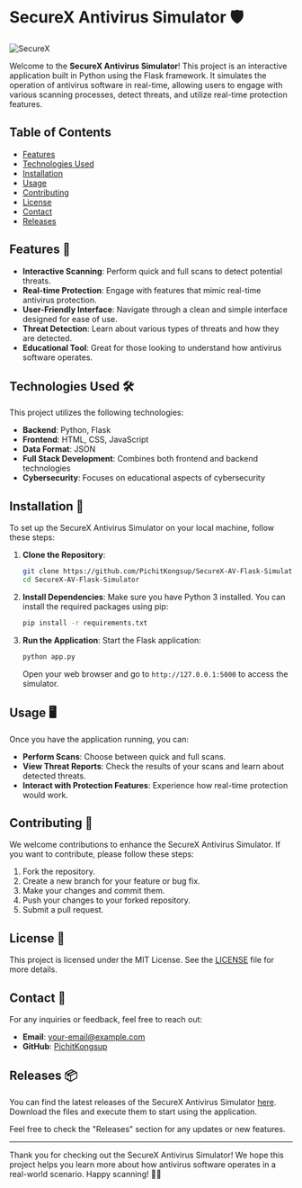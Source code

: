 # SecureX Antivirus Simulator 🛡️

![SecureX](https://img.shields.io/badge/SecureX-AV--Flask--Simulator-blue?style=flat&logo=python&logoColor=white)

Welcome to the **SecureX Antivirus Simulator**! This project is an interactive application built in Python using the Flask framework. It simulates the operation of antivirus software in real-time, allowing users to engage with various scanning processes, detect threats, and utilize real-time protection features.

## Table of Contents

- [Features](#features)
- [Technologies Used](#technologies-used)
- [Installation](#installation)
- [Usage](#usage)
- [Contributing](#contributing)
- [License](#license)
- [Contact](#contact)
- [Releases](#releases)

## Features 🚀

- **Interactive Scanning**: Perform quick and full scans to detect potential threats.
- **Real-time Protection**: Engage with features that mimic real-time antivirus protection.
- **User-Friendly Interface**: Navigate through a clean and simple interface designed for ease of use.
- **Threat Detection**: Learn about various types of threats and how they are detected.
- **Educational Tool**: Great for those looking to understand how antivirus software operates.

## Technologies Used 🛠️

This project utilizes the following technologies:

- **Backend**: Python, Flask
- **Frontend**: HTML, CSS, JavaScript
- **Data Format**: JSON
- **Full Stack Development**: Combines both frontend and backend technologies
- **Cybersecurity**: Focuses on educational aspects of cybersecurity

## Installation 🔧

To set up the SecureX Antivirus Simulator on your local machine, follow these steps:

1. **Clone the Repository**:
   ```bash
   git clone https://github.com/PichitKongsup/SecureX-AV-Flask-Simulator.git
   cd SecureX-AV-Flask-Simulator
   ```

2. **Install Dependencies**:
   Make sure you have Python 3 installed. You can install the required packages using pip:
   ```bash
   pip install -r requirements.txt
   ```

3. **Run the Application**:
   Start the Flask application:
   ```bash
   python app.py
   ```
   Open your web browser and go to `http://127.0.0.1:5000` to access the simulator.

## Usage 🖥️

Once you have the application running, you can:

- **Perform Scans**: Choose between quick and full scans.
- **View Threat Reports**: Check the results of your scans and learn about detected threats.
- **Interact with Protection Features**: Experience how real-time protection would work.

## Contributing 🤝

We welcome contributions to enhance the SecureX Antivirus Simulator. If you want to contribute, please follow these steps:

1. Fork the repository.
2. Create a new branch for your feature or bug fix.
3. Make your changes and commit them.
4. Push your changes to your forked repository.
5. Submit a pull request.

## License 📜

This project is licensed under the MIT License. See the [LICENSE](LICENSE) file for more details.

## Contact 📧

For any inquiries or feedback, feel free to reach out:

- **Email**: your-email@example.com
- **GitHub**: [PichitKongsup](https://github.com/PichitKongsup)

## Releases 📦

You can find the latest releases of the SecureX Antivirus Simulator [here](https://github.com/PichitKongsup/SecureX-AV-Flask-Simulator/releases). Download the files and execute them to start using the application.

Feel free to check the "Releases" section for any updates or new features.

---

Thank you for checking out the SecureX Antivirus Simulator! We hope this project helps you learn more about how antivirus software operates in a real-world scenario. Happy scanning! 🕵️‍♂️